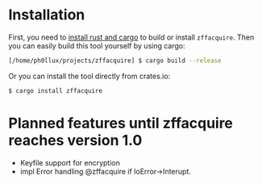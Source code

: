# Installation

First, you need to [install rust and cargo](https://rustup.rs/) to build or install ```zffacquire```.
Then you can easily build this tool yourself by using cargo:
```bash
[/home/ph0llux/projects/zffacquire] $ cargo build --release
```
Or you can install the tool directly from crates.io:
```bash
$ cargo install zffacquire
```

# Planned features until zffacquire reaches version 1.0
- Keyfile support for encryption
- impl Error handling @zffacquire if IoError->Interupt.